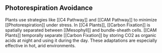 ## Photorespiration Avoidance  
Plants use strategies like [[C4 Pathway]] and [[CAM Pathway]] to minimize [[Photorespiration]] under stress. In [[C4 Plants]], [[Carbon Fixation]] is spatially separated between [[Mesophyll]] and bundle-sheath cells. [[CAM Plants]] temporally separate [[Carbon Fixation]] by storing CO2 as organic acids at night and using it during the day. These adaptations are especially effective in hot, arid environments.